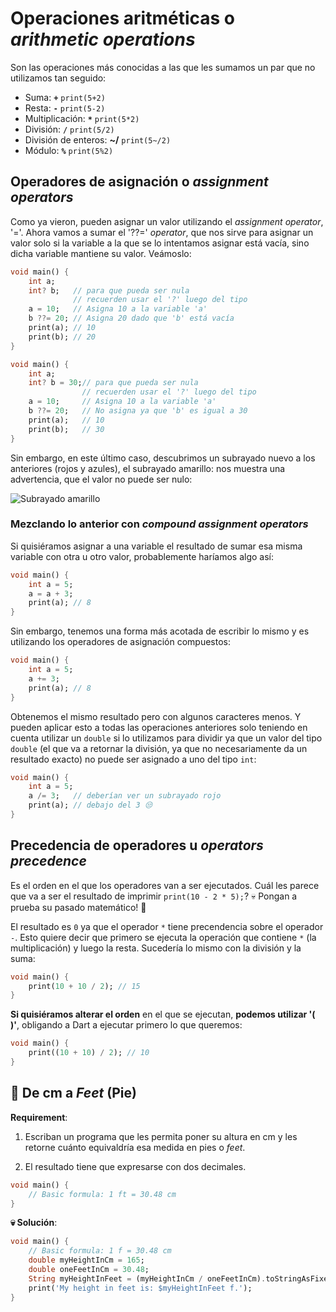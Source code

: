 # Operaciones aritméticas o _arithmetic operations_

Son las operaciones más conocidas a las que les sumamos un par que no utilizamos tan seguido:

- Suma: __`+`__ `print(5+2)`
- Resta: __`-`__ `print(5-2)`
- Multiplicación: __`*`__ `print(5*2)`
- División: __`/`__ `print(5/2)`
- División de enteros: __~/__ `print(5~/2)`
- Módulo: __`%`__ `print(5%2)`

## Operadores de asignación o _assignment operators_

Como ya vieron, pueden asignar un valor utilizando el _assignment operator_, '='. Ahora vamos a sumar el '??=' _operator_, que nos sirve para asignar un valor solo si la variable a la que se lo intentamos asignar está vacía, sino dicha variable mantiene su valor. Veámoslo:

```dart
void main() {
    int a;
    int? b;   // para que pueda ser nula
              // recuerden usar el '?' luego del tipo
    a = 10;   // Asigna 10 a la variable 'a'
    b ??= 20; // Asigna 20 dado que 'b' está vacía
    print(a); // 10
    print(b); // 20
}
```

```dart
void main() {
    int a;
    int? b = 30;// para que pueda ser nula
                // recuerden usar el '?' luego del tipo
    a = 10;     // Asigna 10 a la variable 'a'
    b ??= 20;   // No asigna ya que 'b' es igual a 30
    print(a);   // 10
    print(b);   // 30
}
```

Sin embargo, en este último caso, descubrimos un subrayado nuevo a los anteriores (rojos y azules), el subrayado amarillo: nos muestra una advertencia, que el valor no puede ser nulo:

![Subrayado amarillo](https://raw.githubusercontent.com/themonkslab/courses/main/dart/2.Dart_b%C3%A1sico/12.1_subrayado_amarillo.png)

### Mezclando lo anterior con _compound assignment operators_

Si quisiéramos asignar a una variable el resultado de sumar esa misma variable con otra u otro valor, probablemente haríamos algo así:

```dart
void main() {
    int a = 5;
    a = a + 3;
    print(a); // 8
}
```

Sin embargo, tenemos una forma más acotada de escribir lo mismo y es utilizando los operadores de asignación compuestos:

```dart
void main() {
    int a = 5;
    a += 3;
    print(a); // 8
}
```

Obtenemos el mismo resultado pero con algunos caracteres menos. Y pueden aplicar esto a todas las operaciones anteriores solo teniendo en cuenta utilizar un `double` si lo utilizamos para dividir ya que un valor del tipo `double` (el que va a retornar la división, ya que no necesariamente da un resultado exacto) no puede ser asignado a uno del tipo `int`:

```dart
void main() {
    int a = 5;
    a /= 3;   // deberían ver un subrayado rojo
    print(a); // debajo del 3 😒
}
```

## Precedencia de operadores u _operators precedence_

Es el orden en el que los operadores van a ser ejecutados. Cuál les parece que va a ser el resultado de imprimir `print(10 - 2 * 5);`? 💀 Pongan a prueba su pasado matemático! 🤣

El resultado es `0` ya que el operador `*` tiene precendencia sobre el operador `-`. Esto quiere decir que primero se ejecuta la operación que contiene `*` (la multiplicación) y luego la resta. Sucedería lo mismo con la división y la suma:

```dart
void main() {
    print(10 + 10 / 2); // 15
}
```

__Si quisiéramos alterar el orden__ en el que se ejecutan, __podemos utilizar '( )'__, obligando a Dart a ejecutar primero lo que queremos:

```dart
void main() {
    print((10 + 10) / 2); // 10
}
```

## 💪 De cm a _Feet_ (Pie) 

__Requirement__:

1. Escriban un programa que les permita poner su altura en cm y les retorne cuánto equivaldría esa medida en pies o _feet_.

2. El resultado tiene que expresarse con dos decimales.

```dart
void main() {
    // Basic formula: 1 ft = 30.48 cm
}
```

__💀 Solución__:

```dart
void main() {
    // Basic formula: 1 f = 30.48 cm
    double myHeightInCm = 165;
    double oneFeetInCm = 30.48;
    String myHeightInFeet = (myHeightInCm / oneFeetInCm).toStringAsFixed(2);
    print('My height in feet is: $myHeightInFeet f.');
}
```
